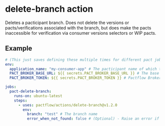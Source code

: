 # delete-branch action

Deletes a pacticipant branch. Does not delete the versions or pacts/verifications associated with the branch, but does make the pacts inaccessible for verification via consumer versions selectors or WIP pacts.

## Example

```yml
# (This just saves defining these multiple times for different pact jobs)
env:
  application_name: "my-consumer-app" # The pacticipant name of which the branch belongs to
  PACT_BROKER_BASE_URL: ${{ secrets.PACT_BROKER_BASE_URL }} # The base URL of the Pact Broker
  PACT_BROKER_TOKEN: ${{ secrets.PACT_BROKER_TOKEN }} # Pactflow Broker API Read/Write token

jobs:
  pact-delete-branch:
    runs-on: ubuntu-latest
    steps:
      - uses: pactflow/actions/delete-branch@v1.2.0
        env:
          branch: "test" # The branch name
          error_when_not_found: false # (Optional) - Raise an error if the branch that is to be deleted is not found, default true
```

